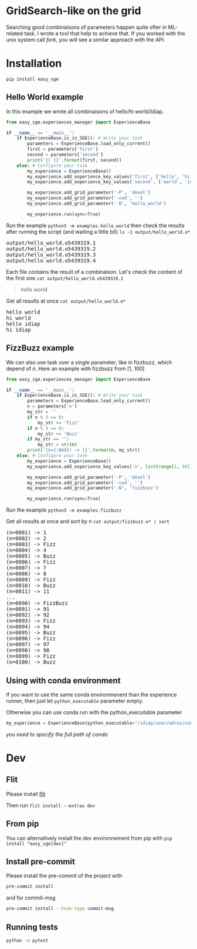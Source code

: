 # GridSearch-like on the grid

Searching good combinaisons of parameters happen quite ofter in ML-related task. I wrote a tool that help to achieve that. If you worked with the unix system call _fork_, you will see a similar approach with the API.

# Installation

`pip install easy_sge`

## Hello World example

In this example we wrote all combinaisons of hello/hi world/Idiap.

```python
from easy_sge.experiences_manager import ExperienceBase

if __name__ == '__main__':
    if ExperienceBase.is_in_SGE(): # Write your task
        parameters = ExperienceBase.load_only_current()
        first = parameters['first']
        second = parameters['second']
        print('{} {}'.format(first, second))
    else: # Configure your task
        my_experience = ExperienceBase()
        my_experience.add_experience_key_values('first', ['hello', 'hi'])
        my_experience.add_experience_key_values('second', ['world', 'idiap'])

        my_experience.add_grid_parameter('-P', 'devel')
        my_experience.add_grid_parameter('-cwd', '')
        my_experience.add_grid_parameter('-N', 'hello_world')

        my_experience.run(sync=True)
```

Run the example `python3 -m examples.hello_world` then check the results after running the script (and waiting a little bit)
`ls -1 output/hello_world.o*`

<pre>
output/hello_world.o5439319.1
output/hello_world.o5439319.2
output/hello_world.o5439319.3
output/hello_world.o5439319.4
</pre>

Each file contains the result of a combinaison. Let's check the content of the first one
`cat output/hello_world.o5439319.1`

> hello world

Get all results at once
`cat output/hello_world.o*`

<pre>
hello world
hi world
hello idiap
hi idiap
</pre>

## FizzBuzz example

We can also use task over a single parameter, like in fizzbuzz, which depend of _n_. Here an example with fizzbuzz from [1, 100]

```python
from easy_sge.experiences_manager import ExperienceBase

if __name__ == '__main__':
    if ExperienceBase.is_in_SGE(): # Write your task
        parameters = ExperienceBase.load_only_current()
        n = parameters['n']
        my_str = ''
        if n % 3 == 0:
            my_str += 'Fizz'
        if n % 5 == 0:
            my_str += 'Buzz'
        if my_str == '':
            my_str = str(n)
        print('(n={:04d}) -> {}'.format(n, my_str))
    else: # Configure your task
        my_experience = ExperienceBase()
        my_experience.add_experience_key_values('n', list(range(1, 101)))

        my_experience.add_grid_parameter('-P', 'devel')
        my_experience.add_grid_parameter('-cwd', '')
        my_experience.add_grid_parameter('-N', 'fizzbuzz')

        my_experience.run(sync=True)
```

Run the example `python3 -m examples.fizzbuzz`

Get all results at once and sort by n
`cat output/fizzbuzz.o* | sort`

<pre>
(n=0001) -> 1
(n=0002) -> 2
(n=0003) -> Fizz
(n=0004) -> 4
(n=0005) -> Buzz
(n=0006) -> Fizz
(n=0007) -> 7
(n=0008) -> 8
(n=0009) -> Fizz
(n=0010) -> Buzz
(n=0011) -> 11
...
(n=0090) -> FizzBuzz
(n=0091) -> 91
(n=0092) -> 92
(n=0093) -> Fizz
(n=0094) -> 94
(n=0095) -> Buzz
(n=0096) -> Fizz
(n=0097) -> 97
(n=0098) -> 98
(n=0099) -> Fizz
(n=0100) -> Buzz
</pre>

## Using with conda environment

If you want to use the same conda environmenent than the experience runner, then just let `python_executable` parameter empty.

Otherwise you can use conda run with the python_executable parameter

```python
my_experience = ExperienceBase(python_executable="/idiap/user/wdroz/conda_stuff/miniconda3/condabin/conda run -n rise-baseline python3")
```

_you need to specify the full path of conda_

# Dev

## Flit

Please install [flit](https://flit.pypa.io/en/latest/index.html)

Then run `flit install --extras dev`

## From pip

You can alternatively install the dev environnement from pip with `pip install "easy_sge[dev]"`

## Install pre-commit

Please install the pre-commit of the project with

```bash
pre-commit install
```

and for commit-msg

```bash
pre-commit install --hook-type commit-msg
```

## Running tests

```bash
python -m pytest
```
